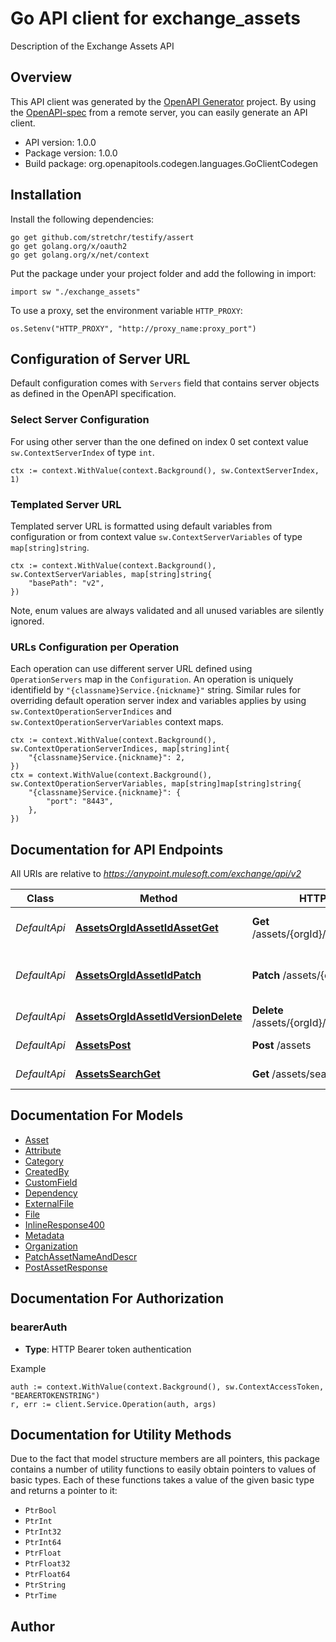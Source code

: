 # Go API client for exchange_assets

Description of the Exchange Assets API

## Overview
This API client was generated by the [OpenAPI Generator](https://openapi-generator.tech) project.  By using the [OpenAPI-spec](https://www.openapis.org/) from a remote server, you can easily generate an API client.

- API version: 1.0.0
- Package version: 1.0.0
- Build package: org.openapitools.codegen.languages.GoClientCodegen

## Installation

Install the following dependencies:

```shell
go get github.com/stretchr/testify/assert
go get golang.org/x/oauth2
go get golang.org/x/net/context
```

Put the package under your project folder and add the following in import:

```golang
import sw "./exchange_assets"
```

To use a proxy, set the environment variable `HTTP_PROXY`:

```golang
os.Setenv("HTTP_PROXY", "http://proxy_name:proxy_port")
```

## Configuration of Server URL

Default configuration comes with `Servers` field that contains server objects as defined in the OpenAPI specification.

### Select Server Configuration

For using other server than the one defined on index 0 set context value `sw.ContextServerIndex` of type `int`.

```golang
ctx := context.WithValue(context.Background(), sw.ContextServerIndex, 1)
```

### Templated Server URL

Templated server URL is formatted using default variables from configuration or from context value `sw.ContextServerVariables` of type `map[string]string`.

```golang
ctx := context.WithValue(context.Background(), sw.ContextServerVariables, map[string]string{
	"basePath": "v2",
})
```

Note, enum values are always validated and all unused variables are silently ignored.

### URLs Configuration per Operation

Each operation can use different server URL defined using `OperationServers` map in the `Configuration`.
An operation is uniquely identifield by `"{classname}Service.{nickname}"` string.
Similar rules for overriding default operation server index and variables applies by using `sw.ContextOperationServerIndices` and `sw.ContextOperationServerVariables` context maps.

```
ctx := context.WithValue(context.Background(), sw.ContextOperationServerIndices, map[string]int{
	"{classname}Service.{nickname}": 2,
})
ctx = context.WithValue(context.Background(), sw.ContextOperationServerVariables, map[string]map[string]string{
	"{classname}Service.{nickname}": {
		"port": "8443",
	},
})
```

## Documentation for API Endpoints

All URIs are relative to *https://anypoint.mulesoft.com/exchange/api/v2*

Class | Method | HTTP request | Description
------------ | ------------- | ------------- | -------------
*DefaultApi* | [**AssetsOrgIdAssetIdAssetGet**](docs/DefaultApi.md#assetsorgidassetidassetget) | **Get** /assets/{orgId}/{assetId}/asset | Get one specific Asset
*DefaultApi* | [**AssetsOrgIdAssetIdPatch**](docs/DefaultApi.md#assetsorgidassetidpatch) | **Patch** /assets/{orgId}/{assetId} | update Asset name and description
*DefaultApi* | [**AssetsOrgIdAssetIdVersionDelete**](docs/DefaultApi.md#assetsorgidassetidversiondelete) | **Delete** /assets/{orgId}/{assetId}/{version} | Delete an asset
*DefaultApi* | [**AssetsPost**](docs/DefaultApi.md#assetspost) | **Post** /assets | Create a new asset
*DefaultApi* | [**AssetsSearchGet**](docs/DefaultApi.md#assetssearchget) | **Get** /assets/search | Search for assets


## Documentation For Models

 - [Asset](docs/Asset.md)
 - [Attribute](docs/Attribute.md)
 - [Category](docs/Category.md)
 - [CreatedBy](docs/CreatedBy.md)
 - [CustomField](docs/CustomField.md)
 - [Dependency](docs/Dependency.md)
 - [ExternalFile](docs/ExternalFile.md)
 - [File](docs/File.md)
 - [InlineResponse400](docs/InlineResponse400.md)
 - [Metadata](docs/Metadata.md)
 - [Organization](docs/Organization.md)
 - [PatchAssetNameAndDescr](docs/PatchAssetNameAndDescr.md)
 - [PostAssetResponse](docs/PostAssetResponse.md)


## Documentation For Authorization



### bearerAuth

- **Type**: HTTP Bearer token authentication

Example

```golang
auth := context.WithValue(context.Background(), sw.ContextAccessToken, "BEARERTOKENSTRING")
r, err := client.Service.Operation(auth, args)
```


## Documentation for Utility Methods

Due to the fact that model structure members are all pointers, this package contains
a number of utility functions to easily obtain pointers to values of basic types.
Each of these functions takes a value of the given basic type and returns a pointer to it:

* `PtrBool`
* `PtrInt`
* `PtrInt32`
* `PtrInt64`
* `PtrFloat`
* `PtrFloat32`
* `PtrFloat64`
* `PtrString`
* `PtrTime`

## Author




